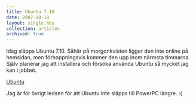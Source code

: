 ```yaml
---
title: Ubuntu 7.10
date: 2007-10-18
layout: single.hbs
collection: articles
archived: true
---
```

Idag släpps Ubuntu 7.10. Såhär på morgonkvisten ligger den inte online
på hemsidan, men förhoppningsvis kommer den upp inom närmsta timmarna.
Själv planerar jag att installera och försöka använda Ubuntu så mycket
jag kan i jobbet.

[Ubuntu](http://ubuntu.com)

Jag är för övrigt ledsen för att Ubuntu inte släpps till PowerPC längre.
:(